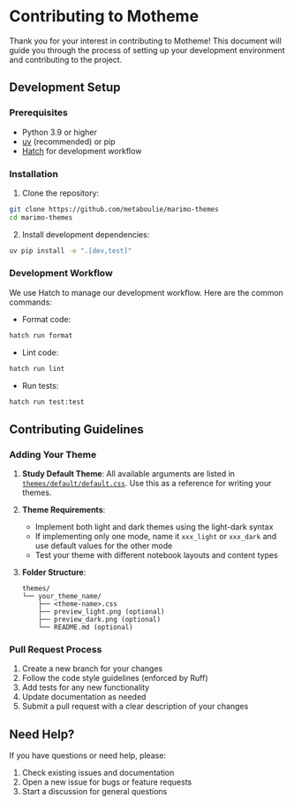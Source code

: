 # Contributing to Motheme

Thank you for your interest in contributing to Motheme! This document will guide you
through the process of setting up your development environment and contributing to the
project.

## Development Setup

### Prerequisites

-   Python 3.9 or higher
-   [uv](https://github.com/astral-sh/uv) (recommended) or pip
-   [Hatch](https://hatch.pypa.io/) for development workflow

### Installation

1. Clone the repository:

```bash
git clone https://github.com/metaboulie/marimo-themes
cd marimo-themes
```

2. Install development dependencies:

```bash
uv pip install -e ".[dev,test]"
```

### Development Workflow

We use Hatch to manage our development workflow. Here are the common commands:

-   Format code:

```bash
hatch run format
```

-   Lint code:

```bash
hatch run lint
```

-   Run tests:

```bash
hatch run test:test
```

## Contributing Guidelines

### Adding Your Theme

1. **Study Default Theme**: All available arguments are listed in
   [`themes/default/default.css`](themes/default/default.css). Use this as a reference
   for writing your themes.

2. **Theme Requirements**:

    - Implement both light and dark themes using the light-dark syntax
    - If implementing only one mode, name it `xxx_light` or `xxx_dark` and use default
      values for the other mode
    - Test your theme with different notebook layouts and content types

3. **Folder Structure**:

    ```
    themes/
    └── your_theme_name/
        ├── <theme-name>.css
        ├── preview_light.png (optional)
        ├── preview_dark.png (optional)
        └── README.md (optional)
    ```

### Pull Request Process

1. Create a new branch for your changes
2. Follow the code style guidelines (enforced by Ruff)
3. Add tests for any new functionality
4. Update documentation as needed
5. Submit a pull request with a clear description of your changes

## Need Help?

If you have questions or need help, please:

1. Check existing issues and documentation
2. Open a new issue for bugs or feature requests
3. Start a discussion for general questions
